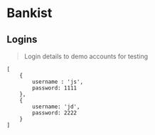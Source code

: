# Bankist
## Logins
> Login details to demo accounts for testing
```
[
	{
		username : 'js',
		password: 1111
	},
	{
		username: 'jd',
		password: 2222
	}
]
```
